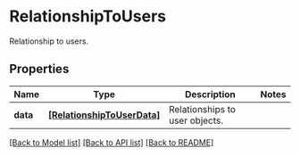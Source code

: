 # RelationshipToUsers

Relationship to users.

## Properties

| Name     | Type                                                      | Description                    | Notes |
| -------- | --------------------------------------------------------- | ------------------------------ | ----- |
| **data** | [**[RelationshipToUserData]**](RelationshipToUserData.md) | Relationships to user objects. |

[[Back to Model list]](README.md#documentation-for-models) [[Back to API list]](README.md#documentation-for-api-endpoints) [[Back to README]](README.md)
